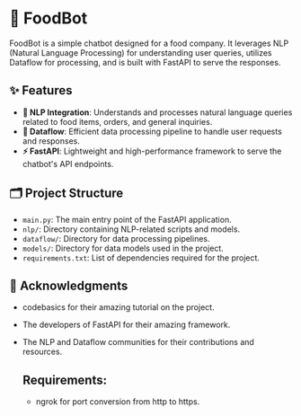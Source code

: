 # 🍔 FoodBot

FoodBot is a simple chatbot designed for a food company. It leverages NLP (Natural Language Processing) for understanding user queries, utilizes Dataflow for processing, and is built with FastAPI to serve the responses.

## ✨ Features

- **🧠 NLP Integration**: Understands and processes natural language queries related to food items, orders, and general inquiries.
- **🔄 Dataflow**: Efficient data processing pipeline to handle user requests and responses.
- **⚡ FastAPI**: Lightweight and high-performance framework to serve the chatbot's API endpoints.

## 🗂️ Project Structure

- `main.py`: The main entry point of the FastAPI application.
- `nlp/`: Directory containing NLP-related scripts and models.
- `dataflow/`: Directory for data processing pipelines.
- `models/`: Directory for data models used in the project.
- `requirements.txt`: List of dependencies required for the project.

## 🙏 Acknowledgments

- codebasics for their amazing tutorial on the project.
- The developers of FastAPI for their amazing framework.
- The NLP and Dataflow communities for their contributions and resources.

  ## Requirements:
  - ngrok for port conversion from http to https.
